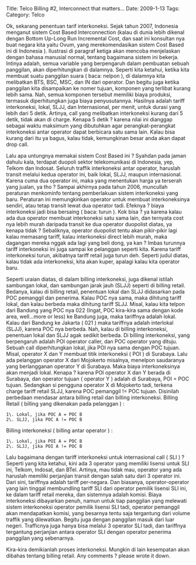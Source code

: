 Title: Telco Billing #2, Interconnect that matters...
Date: 2009-1-13
Tags: 
Category: Telco

Ok, sekarang penentuan tarif interkoneksi.
Sejak tahun 2007, Indonesia menganut sistem Cost Based Interconnection (kalau di dunia lebih dikenal dengan Bottom Up-Long Run Incremental Cost, dan saat ini konsultan nya buat negara kita yaitu Ovum, yang merekomendasikan sistem Cost Based ini di Indonesia ). Ilustrasi di paragraf ketiga akan mencoba menjelaskan dengan bahasa manusial normal, tentang bagaimana sistem ini bekerja. Intinya adalah, semua variable yang berpengaruh dalam pembuatan sebuah panggilan, akan diperhitungkan di dalamnya. Seperti kita ketahui, ketika kita membuat suatu panggilan suara ( baca: nelpon ), di dalamnya kita melibatkan BTS, BSC, MSC, dan IN dari operator. Dan begitu juga ketika panggilan kita disampaikan ke nomer tujuan, komponen yang terlibat kurang lebih sama. Nah, semua komponen tersebut memiliki biaya produksi, termasuk diperhitungkan juga biaya penyusutannya. Hasilnya adalah tariff interkoneksi, lokal, SLJJ, dan Internasional, per menit, untuk durasi yang lebih dari 5 detik. Artinya, call yang melibatkan interkoneksi kurang dari 5 detik, tidak akan di charge. Kenapa 5 detik ? karena nilai ini dianggap sebagai waktu maksimum yang dibutuhkan agar perangkat-perangkat interkoneksi antar operator dapat berbicara satu sama lain. Kalau bisa kurang dari itu ya bagus, kalau tidak, kemungkinan besar anda akan dapat drop call.

Lalu apa untungnya memakai sistem Cost Based ini ? Syahdan pada jaman dahulu kala, terdapat duopoli sektor telekomunikasi di Indonesia, yep, Telkom dan Indosat. Seluruh traffik interkoneksi antar operator, haruslah transit melalui kedua operator ini, baik lokal, SLJJ, maupun internasional. Karena cuma dua operator ini, maka yang menentukan harga ya terserah yang jualan, ya tho ? Sampai akhirnya pada tahun 2006, muncullah peraturan menkominfo tentang pemberlakuan sistem interkoneksi yang baru. Peraturan ini memungkinkan operator untuk membuat interkoneksinya sendiri, atau tetap transit lewat dua operator tadi. Efeknya ? biaya interkoneksi jadi bisa bersaing ( baca: turun ). Kok bisa ? ya karena kalau ada dua operator membuat interkoneksi satu sama lain, dan ternyata cost nya lebih murah daripada transit ke dua operator duopolist diatas, ya kenapa tidak ? Sebaliknya, operator duopolist tentu akan pikir-pikir lagi kalau memasang tariff, kalau interkoneksi direct lebih murah, maka dagangan mereka nggak ada lagi yang beli dong, ya kan ? Imbas turunnya tariff interkoneksi ini juga sampai ke pelanggan seperti kita. Karena tariff interkoneksi turun, akibatnya tariff retail juga turun deh. Seperti judul diatas, kalau tidak ada interkoneksi, kita akan kuper, apalagi kalau kita operator baru.

Seperti uraian diatas, di dalam billing interkoneksi, juga dikenal istilah sambungan lokal, dan sambungan jarak jauh (SLJJ) seperti di billing retail. Bedanya, kalau di billing retail, penentuan lokal dan SLJJ didasarkan pada POC pemanggil dan penerima. Kalau POC nya sama, maka dihitung tariff lokal, dan kalau berbeda maka dihitung tariff SLJJ. Misal, kalau kita telpon dari Bandung yang POC nya 022 (Ingat, POC kira-kira sama dengan kode area, well...more or less) ke Bandung juga, maka tariffnya adalah lokal. Kalau dari Bandung ke Jakarta ( 021 ) maka tariffnya adalah interlokal (SLJJ), karena POC nya berbeda.
Nah, kalau di billing interkoneksi, penentuan lokal dan SLJJ agak sedikit berbeda. Di billing interkoneksi, yang berpengaruh adalah POI operator caller, dan POC operator yang dituju. Sebuah call diperhitungkan lokal, jika POI nya sama dengan POC tujuan. Misal, operator X dan Y membuat titik interkoneksi ( POI ) di Surabaya. Lalu ada pelanggan operator X dari Mojokerto misalnya, menelpon saudaranya yang berlangganan operator Y di Surabaya. Maka biaya interkoneksinya akan menjadi lokal. Kenapa ? karena POI operator X dan Y berada di Surabaya, dan operator tujuan ( operator Y ) adalah di Surabaya, POI = POC tujuan. Sedangkan si pengguna operator X di Mojokerto tadi, terkena charge tariff retail SLJJ, karena POC pemanggil != POC tujuan. Disinilah perbedaan mendasar antara billing retail dan billing interkoneksi.
Billing Retail ( billing yang dikenakan pada pelanggan ) :
```
1\. Lokal, jika POC A = POC B
2\. SLJJ, jika POC A != POC B
```
Billing interkoneksi ( billing antar operator ) :
```
1\. Lokal, jika POI A = POC B
2\. SLJJ, jika POI A != POC B
```

Lalu bagaimana dengan tariff interkoneksi untuk internasional call ( SLI ) ? Seperti yang kita ketahui, kini ada 3 operator yang memiliki lisensi untuk SLI ini, Telkom, Indosat, dan BTel. Artinya, mau tidak mau, operator yang ada haruslah memiliki perjanjian transit dengan salah satu dari 3 operator ini. Dari sini, tariffnya adalah tariff per-negara. Dan biasanya, operator-operator yang lain tinggal membundling tariff SLI dari operator pemilik lisensi SLI ini, ke dalam tariff retail mereka, dan sistemnya adalah komisi. Biaya interkoneksi dibayarkan penuh, namun untuk tiap panggilan yang melewati sistem interkoneksi operator pemilik lisensi SLI tadi, operator pemanggil akan mendapatkan komisi, yang besarnya tentu saja tergantung dari volume traffik yang dilewatkan. Begitu juga dengan panggilan masuk dari luar negeri. Trafficnya juga hanya bisa melalui 3 operator SLI tadi, dan tariffnya tergantung perjanjian antara operator SLI dengan operator penerima panggilan yang sebenarnya.

Kira-kira demikianlah proses interkoneksi. Mungkin di lain kesempatan akan dibahas tentang billing retail. Any comments ? please wrote it down.
